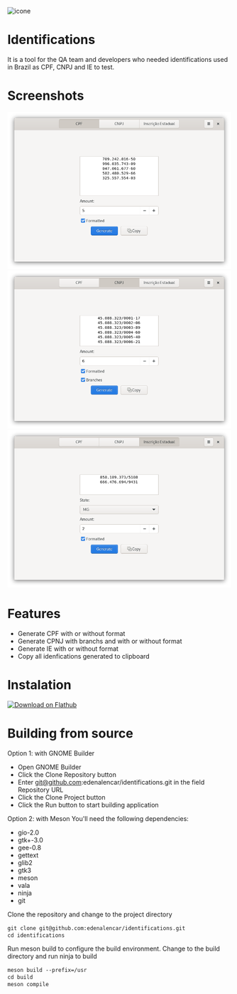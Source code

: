 ![icone](https://user-images.githubusercontent.com/7075481/117592396-b9cfe480-b10e-11eb-9e74-f039b1b5a100.png)


# Identifications
It is a tool for the QA team and developers who needed identifications used in Brazil as CPF, CNPJ and IE to test.

# Screenshots
![CPF](data/screenshots/CPF.png)
![CNPJ com filias](data/screenshots/CNPJ_Branches.png)
![IE](data/screenshots/IE.png)


# Features
* Generate CPF with or without format
* Generate CPNJ with branchs and with or without format
* Generate IE with or without format
* Copy all idenfications generated to clipboard

# Instalation
<a href='https://flathub.org/apps/details/com.github.edenalencar.identifications'><img width='240' alt='Download on Flathub' src='https://flathub.org/assets/badges/flathub-badge-en.png'/></a>


# Building from source

  Option 1: with GNOME Builder
  * Open GNOME Builder
  * Click the Clone Repository button
  * Enter git@github.com:edenalencar/identifications.git in the field Repository URL
  * Click the Clone Project button
  * Click the Run button to start building application
  
  Option 2: with Meson
  You'll need the following dependencies:
  * gio-2.0
  * gtk+-3.0
  * gee-0.8
  * gettext
  * glib2
  * gtk3
  * meson
  * vala
  * ninja
  * git
  
  Clone the repository and change to the project directory
  
    git clone git@github.com:edenalencar/identifications.git
    cd identifications
    
  Run meson build to configure the build environment. Change to the build directory and run ninja to build
    
    meson build --prefix=/usr
    cd build
    meson compile
  
 
